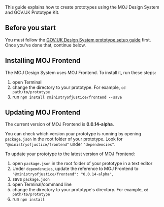 This guide explains how to create prototypes using the MOJ Design System and GOV.UK Prototype Kit.

## Before you start

You must follow the [GOV.UK Design System prototype setup guide](https://design-system.service.gov.uk/get-started/prototyping/) first. Once you've done that, continue below.

## Installing MOJ Frontend

The MOJ Design System uses MOJ Frontend. To install it, run these steps:

1. open Terminal
2. change the directory to your prototype. For example, `cd path/to/prototype`
3. run `npm install @ministryofjustice/frontend --save`

## Updating MOJ Frontend

The current version of MOJ Frontend is **0.0.14-alpha**.

You can check which version your prototype is running by opening `package.json` in the root folder of your prototype. Look for `"@ministryofjustice/frontend"` under `"dependencies"`.

To update your prototype to the latest version of MOJ Frontend:

1. open `package.json` in the root folder of your prototype in a text editor
2. Under `dependencies`, update the reference to MOJ Frontend to  `"@ministryofjustice/frontend": "0.0.14-alpha",`
3. save `package.json`
4. open Terminal/command line
5. change the directory to your prototype's directory. For example, `cd path/to/prototype`
6. run `npm install`
